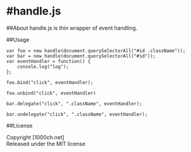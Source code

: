 #handle.js
======

##About
handle.js is thin wrapper of event handling.

##Usage

    var foo = new handle(document.querySelectorAll("#id .className"));
    var bar = new handle(document.querySelectorAll("#id"));
    var eventHandler = function() {
    	console.log("log");
    };

    foo.bind("click", eventHandler);
    
    foo.unbind("click", eventHandler)
    
    bar.delegate("click", ".className", eventHandler);
    
    bar.undelegate("click", ".className", eventHandler);

##License

Copyright [1000ch.net]  
Released under the MIT license  